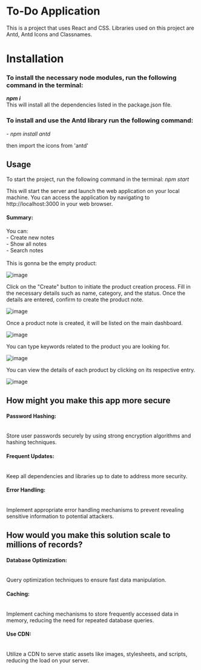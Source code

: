 # To-Do Application

This is a project that uses React and CSS.
Libraries used on this project are Antd, Antd Icons and Classnames.

<h1>Installation</h1>

<h3>To install the necessary node modules, run the following command in the terminal:</h3> 
<b><i>npm i</i></b> <br>
This will install all the dependencies listed in the package.json file.

<h3>To install and use the Antd library run the following command:</h3> 
- <i>npm install antd</i>

then import the icons from 'antd'

<h2>Usage</h2>
To start the project, run the following command in the terminal:
<i>npm start</i>

This will start the server and launch the web application on your local machine. You can access the application by navigating to http://localhost:3000 in your web browser.

<h4>Summary:</h4>
You can: <br>
- Create new notes <br>
- Show all notes <br>
- Search notes <br> <br>
This is gonna be the empty product: <br>

![image](https://github.com/diellas8/Notes-app/assets/58296399/edc37378-1d44-452c-9527-c9b6112f2718)

Click on the "Create" button to initiate the product creation process.
Fill in the necessary details such as name, category, and the status.
Once the details are entered, confirm to create the product note.

![image](https://github.com/diellas8/Notes-app/assets/58296399/ed476405-b531-40b7-999d-16eb08617860)

Once a product note is created, it will be listed on the main dashboard.

![image](https://github.com/diellas8/Notes-app/assets/58296399/fc198c47-71fa-4608-8d85-e8f924f6b464)

You can type keywords related to the product you are looking for.

![image](https://github.com/diellas8/Notes-app/assets/58296399/b765ac82-c0d7-4ce5-adca-251a7b28a591)

You can view the details of each product by clicking on its respective entry.

![image](https://github.com/diellas8/Notes-app/assets/58296399/5bc69fe1-5785-4668-960b-008a2866c0ec)

<h2>How might you make this app more secure</h2>
<h4>Password Hashing:</h4> <br>
Store user passwords securely by using strong encryption algorithms and hashing techniques.
<h4>Frequent Updates:</h4> <br>
Keep all dependencies and libraries up to date to address more security.
<h4>Error Handling:</h4> <br>
Implement appropriate error handling mechanisms to prevent revealing sensitive information to potential attackers.

<h2>How would you make this solution scale to millions of records?</h2>
<h4>Database Optimization:</h4> <br>
Query optimization techniques to ensure fast data manipulation.
<h4>Caching:</h4> <br>
Implement caching mechanisms to store frequently accessed data in memory, reducing the need for repeated database queries.
<h4>Use CDN:</h4> <br>
Utilize a CDN to serve static assets like images, stylesheets, and scripts, reducing the load on your server.
